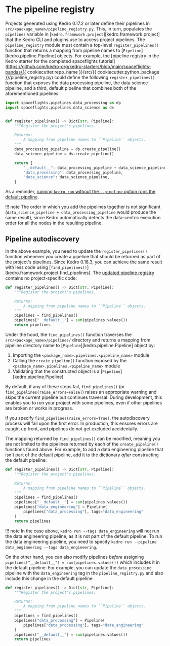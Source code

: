 # The pipeline registry

Projects generated using Kedro 0.17.2 or later define their pipelines in `src/<package_name>/pipeline_registry.py`. This, in turn, populates the `pipelines` variable in [`kedro.framework.project`][kedro.framework.project] that the Kedro CLI and plugins use to access project pipelines. The `pipeline_registry` module must contain a top-level `register_pipelines()` function that returns a mapping from pipeline names to [`Pipeline`][kedro.pipeline.Pipeline] objects. For example, the [pipeline registry in the Kedro starter for the completed spaceflights tutorial](https://github.com/kedro-org/kedro-starters/blob/main/spaceflights-pandas/{{ cookiecutter.repo_name }}/src/{{ cookiecutter.python_package }}/pipeline_registry.py) could define the following `register_pipelines()` function that exposes the data processing pipeline, the data science pipeline, and a third, default pipeline that combines both of the aforementioned pipelines:

```python
import spaceflights.pipelines.data_processing as dp
import spaceflights.pipelines.data_science as ds


def register_pipelines() -> Dict[str, Pipeline]:
    """Register the project's pipelines.

    Returns:
        A mapping from pipeline names to ``Pipeline`` objects.
    """
    data_processing_pipeline = dp.create_pipeline()
    data_science_pipeline = ds.create_pipeline()

    return {
        "__default__": data_processing_pipeline + data_science_pipeline,
        "data_processing": data_processing_pipeline,
        "data_science": data_science_pipeline,
    }
```

As a reminder, [running `kedro run` without the `--pipeline` option runs the default pipeline](./run_a_pipeline.md#run-a-pipeline-by-name).

!!! note
    The order in which you add the pipelines together is not significant (`data_science_pipeline + data_processing_pipeline` would produce the same result), since Kedro automatically detects the data-centric execution order for all the nodes in the resulting pipeline.

## Pipeline autodiscovery

In the above example, you need to update the `register_pipelines()` function whenever you create a pipeline that should be returned as part of the project's pipelines. Since Kedro 0.18.3, you can achieve the same result with less code using [`find_pipelines()`][kedro.framework.project.find_pipelines]. The [updated pipeline registry](https://github.com/kedro-org/kedro-starters/blob/main/spaceflights-pandas/%7B%7B%20cookiecutter.repo_name%20%7D%7D/src/%7B%7B%20cookiecutter.python_package%20%7D%7D/pipeline_registry.py) contains no project-specific code:

```python
def register_pipelines() -> Dict[str, Pipeline]:
    """Register the project's pipelines.

    Returns:
        A mapping from pipeline names to ``Pipeline`` objects.
    """
    pipelines = find_pipelines()
    pipelines["__default__"] = sum(pipelines.values())
    return pipelines
```

Under the hood, the `find_pipelines()` function traverses the `src/<package_name>/pipelines/` directory and returns a mapping from pipeline directory name to [`Pipeline`][kedro.pipeline.Pipeline] object by:

1. Importing the `<package_name>.pipelines.<pipeline_name>` module
2. Calling the `create_pipeline()` function exposed by the `<package_name>.pipelines.<pipeline_name>` module
3. Validating that the constructed object is a [`Pipeline`][kedro.pipeline.Pipeline]

By default, if any of these steps fail, `find_pipelines()` (or `find_pipelines(raise_errors=False)`) raises an appropriate warning and skips the current pipeline but continues traversal. During development, this enables you to run your project with some pipelines, even if other pipelines are broken or works in progress.

If you specify `find_pipelines(raise_errors=True)`, the autodiscovery process will fail upon the first error. In production, this ensures errors are caught up front, and pipelines do not get excluded accidentally.

The mapping returned by `find_pipelines()` can be modified, meaning you are not limited to the pipelines returned by each of the `create_pipeline()` functions found above. For example, to add a data engineering pipeline that isn't part of the default pipeline, add it to the dictionary *after* constructing the default pipeline:

```python
def register_pipelines() -> Dict[str, Pipeline]:
    """Register the project's pipelines.

    Returns:
        A mapping from pipeline names to ``Pipeline`` objects.
    """
    pipelines = find_pipelines()
    pipelines["__default__"] = sum(pipelines.values())
    pipelines["data_engineering"] = Pipeline(
        pipelines["data_processing"], tags="data_engineering"
    )
    return pipelines
```
!!! note
    In the case above, `kedro run --tags data_engineering` will not run the data engineering pipeline, as it is not part of the default pipeline. To run the data engineering pipeline, you need to specify `kedro run --pipeline data_engineering --tags data_engineering`.

On the other hand, you can also modify pipelines *before* assigning `pipelines["__default__"] = sum(pipelines.values())` which includes it in the default pipeline. For example, you can update the `data_processing` pipeline with the `data_engineering` tag in the `pipeline_registry.py` and also include this change in the default pipeline:

```python
def register_pipelines() -> Dict[str, Pipeline]:
    """Register the project's pipelines.

    Returns:
        A mapping from pipeline names to ``Pipeline`` objects.
    """
    pipelines = find_pipelines()
    pipelines["data_processing"] = Pipeline(
        pipelines["data_processing"], tags="data_engineering"
    )
    pipelines["__default__"] = sum(pipelines.values())
    return pipelines
```
